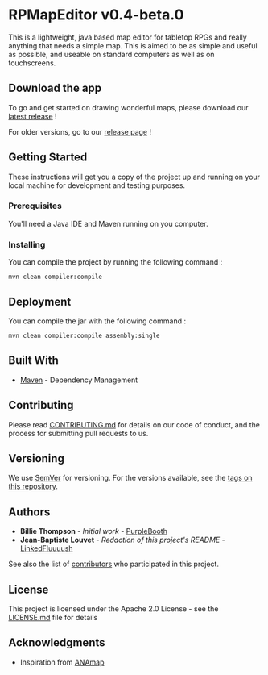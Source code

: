 # RPMapEditor v0.4-beta.0

This is a lightweight, java based map editor for tabletop RPGs and really anything that needs a simple map. This is aimed to be as simple and useful as possible, and useable on standard computers as well as on touchscreens.

## Download the app

To go and get started on drawing wonderful maps, please download our [latest release](https://github.com/LinkedFluuuush/RPMapEditor/releases/download/v0.4-beta.0/RpMapDesignerv0.4-beta.0.exe) !

For older versions, go to our [release page](https://github.com/LinkedFluuuush/RPMapEditor/releases) !

## Getting Started

These instructions will get you a copy of the project up and running on your local machine for development and testing purposes. 

### Prerequisites

You'll need a Java IDE and Maven running on you computer.

### Installing

You can compile the project by running the following command :

```
mvn clean compiler:compile
```

[//]: # (## Running the tests)

[//]: # (## Explain how to run the automated tests for this system)

[//]: # (### Break down into end to end tests)

[//]: # (Explain what these tests test and why)

[//]: # (```)
[//]: # (Give an example)
[//]: # (```)

[//]: # (### And coding style tests)

[//]: # (Explain what these tests test and why)

[//]: # (```)
[//]: # (Give an example)
[//]: # (```)

## Deployment

You can compile the jar with the following command :

```
mvn clean compiler:compile assembly:single
```

## Built With

* [Maven](https://maven.apache.org/) - Dependency Management

## Contributing

Please read [CONTRIBUTING.md](CONTRIBUTING.md) for details on our code of conduct, and the process for submitting pull requests to us.

## Versioning

We use [SemVer](http://semver.org/) for versioning. For the versions available, see the [tags on this repository](https://github.com/LinkedFluuuush/RPMapEditor/tags). 

## Authors

* **Billie Thompson** - *Initial work* - [PurpleBooth](https://github.com/PurpleBooth)
* **Jean-Baptiste Louvet** - *Redaction of this project's README* - [LinkedFluuuush](https://github.com/LinkedFluuuush)

See also the list of [contributors](https://github.com/LinkedFluuuush/RPMapEditor/contributors) who participated in this project.

## License

This project is licensed under the Apache 2.0 License - see the [LICENSE.md](LICENSE.md) file for details

## Acknowledgments

* Inspiration from [ANAmap](http://deepnight.net/tools/tabletop-rpg-map-editor/)
